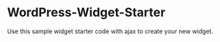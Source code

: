 WordPress-Widget-Starter
========================

Use this sample widget starter code with ajax to create your new widget.